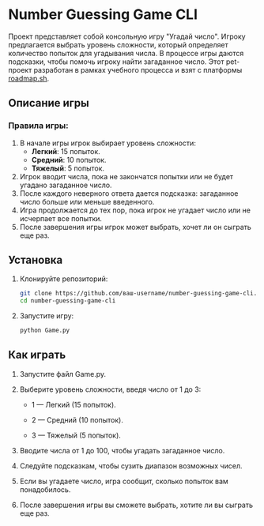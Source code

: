 # Number Guessing Game CLI

Проект представляет собой консольную игру "Угадай число". Игроку предлагается выбрать уровень сложности, который определяет количество попыток для угадывания числа. В процессе игры даются подсказки, чтобы помочь игроку найти загаданное число.
Этот pet-проект разработан в рамках учебного процесса и взят с платформы [roadmap.sh](https://roadmap.sh/projects/number-guessing-game).

## Описание игры

### Правила игры:
1. В начале игры игрок выбирает уровень сложности:
   - **Легкий**: 15 попыток.
   - **Средний**: 10 попыток.
   - **Тяжелый**: 5 попыток.
2. Игрок вводит числа, пока не закончатся попытки или не будет угадано загаданное число.
3. После каждого неверного ответа дается подсказка: загаданное число больше или меньше введенного.
4. Игра продолжается до тех пор, пока игрок не угадает число или не исчерпает все попытки.
5. После завершения игры игрок может выбрать, хочет ли он сыграть еще раз.

## Установка

1. Клонируйте репозиторий:
   ```bash
   git clone https://github.com/ваш-username/number-guessing-game-cli.git
   cd number-guessing-game-cli
   ```
2.  Запустите игру:
    ```bash
    python Game.py
    ```
## Как играть

1. Запустите файл Game.py.

2. Выберите уровень сложности, введя число от 1 до 3:

   - 1 — Легкий (15 попыток).

   - 2 — Средний (10 попыток).

   - 3 — Тяжелый (5 попыток).

3. Вводите числа от 1 до 100, чтобы угадать загаданное число.

4. Следуйте подсказкам, чтобы сузить диапазон возможных чисел.

5. Если вы угадаете число, игра сообщит, сколько попыток вам понадобилось.

6. После завершения игры вы сможете выбрать, хотите ли вы сыграть еще раз.
